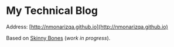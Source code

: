 # My Technical Blog
Address: [http://nmonarizqa.github.io](http://nmonarizqa.github.io)

Based on [Skinny Bones](http://mmistakes.github.io/skinny-bones-jekyll/) (*work in progress*).
